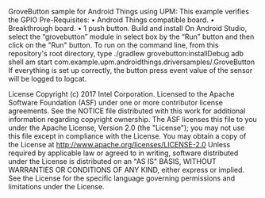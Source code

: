 GroveButton sample for Android Things using UPM:
This example verifies the GPIO
Pre-Requisites:
•	Android Things compatible board.
•	Breakthrough board.
•	1 push button.
Build and install
On Android Studio, select the “grovebutton” module in select box by the “Run” button and then click on the "Run" button.
To run on the command line, from this repository's root directory, type
./gradlew grovebutton:installDebug adb shell am start com.example.upm.androidthings.driversamples/.GroveButton
 If everything is set up correctly, the button press event value of the sensor will be logged to logcat.

License
Copyright (c) 2017 Intel Corporation.
Licensed to the Apache Software Foundation (ASF) under one or more contributor license agreements. See the NOTICE file distributed with this work for additional information regarding copyright ownership. The ASF licenses this file to you under the Apache License, Version 2.0 (the "License"); you may not use this file except in compliance with the License. You may obtain a copy of the License at
http://www.apache.org/licenses/LICENSE-2.0
Unless required by applicable law or agreed to in writing, software distributed under the License is distributed on an "AS IS" BASIS, WITHOUT WARRANTIES OR CONDITIONS OF ANY KIND, either express or implied. See the License for the specific language governing permissions and limitations under the License.


